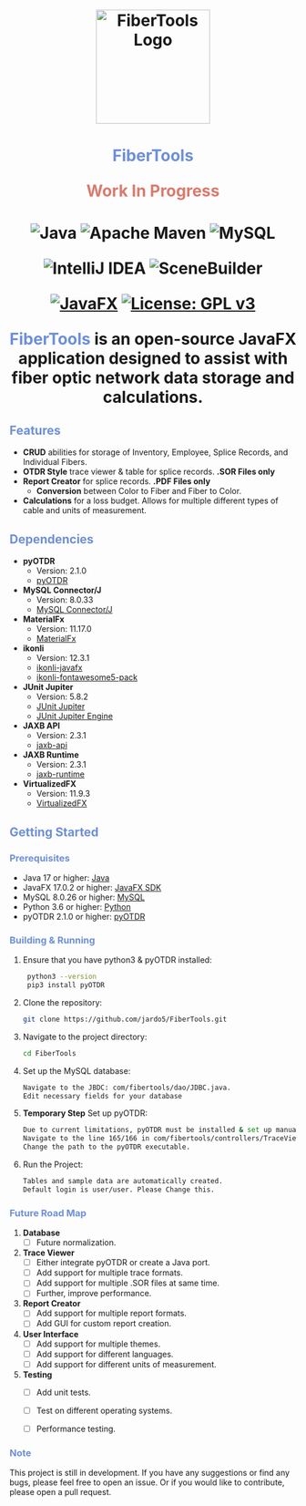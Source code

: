 <h1 align="center">
  <img src="https://i.imgur.com/pcxav6F.png" alt="FiberTools Logo" width="200" height="200">
</h1>

<h1 align="center">
  <span style="color:#6E8FD9">FiberTools</span>

<span style="color:#D97B6E">Work In Progress</span>
</h1>

<h1 align="center">

![Java](https://img.shields.io/badge/java-%23ED8B00.svg?style=for-the-badge&logo=openjdk&logoColor=white)
![Apache Maven](https://img.shields.io/badge/Apache%20Maven-C71A36?style=for-the-badge&logo=Apache%20Maven&logoColor=white)
![MySQL](https://img.shields.io/badge/mysql-%2300f.svg?style=for-the-badge&logo=mysql&logoColor=white)

![IntelliJ IDEA](https://img.shields.io/badge/IntelliJIDEA-000000.svg?style=for-the-badge&logo=intellij-idea&logoColor=white)
![SceneBuilder](https://img.shields.io/badge/SceneBuilder-007ACC.svg?style=for-the-badge&logo=Java&logoColor=white)

[![JavaFX](https://img.shields.io/badge/JavaFX-17%2B-green)](https://openjfx.io/)
[![License: GPL v3](https://img.shields.io/badge/License-GPLv3-blue.svg)](https://www.gnu.org/licenses/gpl-3.0)

<span style="color:#6E8FD9">FiberTools</span> is an open-source JavaFX application designed to assist with fiber optic
network data storage and calculations.

## <span style="color:#6E8FD9">Features</span>

- **CRUD** abilities for storage of Inventory, Employee, Splice Records, and Individual Fibers.
- **OTDR Style** trace viewer & table for splice records. **.SOR Files only**
- **Report Creator** for splice records. **.PDF Files only**
  - **Conversion** between Color to Fiber and Fiber to Color.
- **Calculations** for a loss budget. Allows for multiple different types of cable and units of measurement.

## <span style="color:#6E8FD9">Dependencies</span>

- **pyOTDR**
    - Version: 2.1.0
    - [pyOTDR](https://github.com/sid5432/pyOTDR)
- **MySQL Connector/J**
    - Version: 8.0.33
    - [MySQL Connector/J](https://mvnrepository.com/artifact/mysql/mysql-connector-java)
- **MaterialFx**
    - Version: 11.17.0
    - [MaterialFx](https://github.com/palexdev/MaterialFx)
- **ikonli**
    - Version: 12.3.1
    - [ikonli-javafx](https://mvnrepository.com/artifact/org.kordamp.ikonli/ikonli-javafx)
    - [ikonli-fontawesome5-pack](https://mvnrepository.com/artifact/org.kordamp.ikonli/ikonli-fontawesome5-pack)
- **JUnit Jupiter**
    - Version: 5.8.2
    - [JUnit Jupiter](https://mvnrepository.com/artifact/org.junit.jupiter/junit-jupiter-api)
    - [JUnit Jupiter Engine](https://mvnrepository.com/artifact/org.junit.jupiter/junit-jupiter-engine)
- **JAXB API**
    - Version: 2.3.1
    - [jaxb-api](https://mvnrepository.com/artifact/javax.xml.bind/jaxb-api)
- **JAXB Runtime**
    - Version: 2.3.1
    - [jaxb-runtime](https://mvnrepository.com/artifact/org.glassfish.jaxb/jaxb-runtime)
- **VirtualizedFX**
    - Version: 11.9.3
    - [VirtualizedFX](https://github.com/palexdev/VirtualizedFX)

## <span style="color:#6E8FD9">Getting Started</span>

### <span style="color:#6E8FD9">Prerequisites</span>

- Java 17 or higher: [Java](https://www.oracle.com/java/technologies/javase-jdk14-downloads.html)
- JavaFX 17.0.2 or higher: [JavaFX SDK](https://openjfx.io/)
- MySQL 8.0.26 or higher: [MySQL](https://dev.mysql.com/downloads/mysql/)
- Python 3.6 or higher: [Python](https://www.python.org/downloads/)
- pyOTDR 2.1.0 or higher: [pyOTDR](https://github.com/sid5432/pyOTDR)

### <span style="color:#6E8FD9">Building & Running</span>

1. Ensure that you have python3 & pyOTDR installed:

   ```bash
    python3 --version
    pip3 install pyOTDR
   ```

2. Clone the repository:

   ```bash
   git clone https://github.com/jardo5/FiberTools.git
    ```
3. Navigate to the project directory:

   ```bash
   cd FiberTools
   ```
4. Set up the MySQL database:

   ```bash
   Navigate to the JBDC: com/fibertools/dao/JDBC.java.
   Edit necessary fields for your database
   ```
   
5. **Temporary Step** Set up pyOTDR:
    ```bash
    Due to current limitations, pyOTDR must be installed & set up manually.
    Navigate to the line 165/166 in com/fibertools/controllers/TraceViewerControllers/TraceViewerController.java.
    Change the path to the pyOTDR executable.
    ```
   
6. Run the Project:

   ```bash
   Tables and sample data are automatically created.
   Default login is user/user. Please Change this.
   ```

### <span style="color:#6E8FD9">Future Road Map</span>
1. **Database**
    - [ ] Future normalization.
   
2. **Trace Viewer**
   - [ ] Either integrate pyOTDR or create a Java port.
   - [ ] Add support for multiple trace formats.
   - [ ] Add support for multiple .SOR files at same time.
   - [ ] Further, improve performance.

3. **Report Creator**
    - [ ] Add support for multiple report formats.
    - [ ] Add GUI for custom report creation.
   
4. **User Interface**
    - [ ] Add support for multiple themes.
    - [ ] Add support for different languages.
    - [ ] Add support for different units of measurement.
5. **Testing**
    - [ ] Add unit tests.
    - [ ] Test on different operating systems.
    - [ ] Performance testing.


### <span style="color:#6E8FD9">Note</span>
This project is still in development. If you have any suggestions or find any bugs, please feel free to open an issue.
Or if you would like to contribute, please open a pull request.
</h1>
